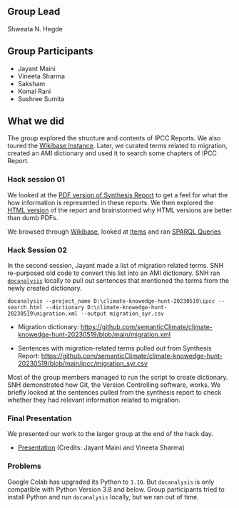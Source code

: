 ## Group Lead
Shweata N. Hegde

## Group Participants
- Jayant Maini
- Vineeta Sharma
- Saksham
- Komal Rani
- Sushree Sumita

## What we did
The group explored the structure and contents of IPCC Reports. We also toured the [Wikibase Instance](https://kg-ipclimatec-reports.wikibase.cloud/). Later, we curated terms related to migration, created an AMI dictionary and used it to search some chapters of IPCC Report. 

### Hack session 01
We looked at the [PDF version of Synthesis Report]() to get a feel for what the how information is represented in these reports. We then explored the [HTML version]() of the report and brainstormed why HTML versions are better than dumb PDFs. 

We browsed through [Wikibase](https://kg-ipclimatec-reports.wikibase.cloud/), looked at [Items](https://kg-ipclimatec-reports.wikibase.cloud/) and ran [SPARQL Queries](https://kg-ipclimatec-reports.wikibase.cloud/query/#PREFIX%20wdt%3A%20%3Chttps%3A%2F%2Fkg-ipclimatec-reports.wikibase.cloud%2Fprop%2Fdirect%2F%3E%0APREFIX%20wd%3A%20%20%3Chttps%3A%2F%2Fkg-ipclimatec-reports.wikibase.cloud%2Fentity%2F%3E%0A%0ASELECT%20%3Fsection%20%3FsectionLabel%20%3FcitedSection%20%3FcitedSectionLabel%20WHERE%20%7B%0A%20%20%3Fsection%20wdt%3AP1%20wd%3AQ18%20%3B%0A%20%20%20%20%20%20%20%20%20%20%20wdt%3AP11%20%3FcitedSection%20.%0A%20%20SERVICE%20wikibase%3Alabel%20%7B%20bd%3AserviceParam%20wikibase%3Alanguage%20%22%5BAUTO_LANGUAGE%5D%2Cen%22.%20%7D%0A%7D)

### Hack Session 02
In the second session, Jayant made a list of migration related terms. SNH re-purposed old code to convert this list into an AMI dictionary. SNH ran [`docanalysis`](https://github.com/petermr/docanalysis/wiki/docanalysis-Tutorial#installing-docanalysis) locally to pull out sentences that mentioned the terms from the newly created dictionary. 

```
docanalysis --project_name D:\climate-knowedge-hunt-20230519\ipcc --search_html --dictionary D:\climate-knowedge-hunt-20230519\migration.xml --output migration_syr.csv
```

- Migration dictionary: https://github.com/semanticClimate/climate-knowedge-hunt-20230519/blob/main/migration.xml

- Sentences with migration-related terms pulled out from Synthesis Report: https://github.com/semanticClimate/climate-knowedge-hunt-20230519/blob/main/ipcc/migration_syr.csv

Most of the group members managed to run the script to create dictionary. SNH demonstrated how Git, the Version Controlling software, works. We briefly looked at the sentences pulled from the synthesis report to check whether they had relevant information related to migration. 

### Final Presentation
We presented our work to the larger group at the end of the hack day. 
- [Presentation](/climate-knowledge-hunt-hackathon-material/group_03/group_3_final_presenation_climate_knowledge_hunt.pptx) (Credits: Jayant Maini and Vineeta Sharma)
### Problems
Google Colab has upgraded its Python to `3.10`. But `docanalysis` is only compatible with Python Version 3.8 and below. Group participants tried to install Python and run `docanalysis` locally, but we ran out of time. 

